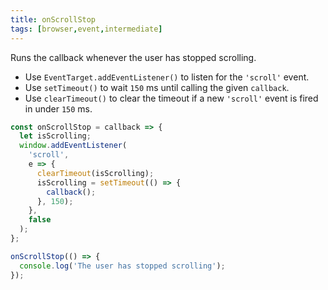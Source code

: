 ```yaml
---
title: onScrollStop
tags: [browser,event,intermediate]
---
```


Runs the callback whenever the user has stopped scrolling.

- Use `EventTarget.addEventListener()` to listen for the `'scroll'` event.
- Use `setTimeout()` to wait `150` ms until calling the given `callback`.
- Use `clearTimeout()` to clear the timeout if a new `'scroll'` event is fired in under `150` ms.

```js
const onScrollStop = callback => {
  let isScrolling;
  window.addEventListener(
    'scroll',
    e => {
      clearTimeout(isScrolling);
      isScrolling = setTimeout(() => {
        callback();
      }, 150);
    },
    false
  );
};
```

```js
onScrollStop(() => {
  console.log('The user has stopped scrolling');
});
```
